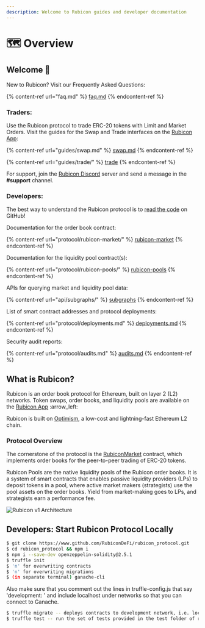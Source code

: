 ```yaml
---
description: Welcome to Rubicon guides and developer documentation
---
```


# 🗺 Overview

## Welcome :wave:

New to Rubicon? Visit our Frequently Asked Questions:

{% content-ref url="faq.md" %}
[faq.md](faq.md)
{% endcontent-ref %}

### **Traders:**

Use the Rubicon protocol to trade ERC-20 tokens with Limit and Market Orders. Visit the guides for the Swap and Trade interfaces on the [Rubicon App](https://app.rubicon.finance/):

{% content-ref url="guides/swap.md" %}
[swap.md](guides/swap.md)
{% endcontent-ref %}

{% content-ref url="guides/trade/" %}
[trade](guides/trade/)
{% endcontent-ref %}

For support, join the [Rubicon Discord](https://discord.com/invite/E7pS24J) server and send a message in the **#support** channel.

### **Developers:**

The best way to understand the Rubicon protocol is to [read the code](https://github.com/RubiconDeFi/rubicon-protocol-v1) on GitHub!

Documentation for the order book contract:

{% content-ref url="protocol/rubicon-market/" %}
[rubicon-market](protocol/rubicon-market/)
{% endcontent-ref %}

Documentation for the liquidity pool contract(s):

{% content-ref url="protocol/rubicon-pools/" %}
[rubicon-pools](protocol/rubicon-pools/)
{% endcontent-ref %}

APIs for querying market and liquidity pool data:

{% content-ref url="api/subgraphs/" %}
[subgraphs](api/subgraphs/)
{% endcontent-ref %}

List of smart contract addresses and protocol deployments:

{% content-ref url="protocol/deployments.md" %}
[deployments.md](protocol/deployments.md)
{% endcontent-ref %}

Security audit reports:

{% content-ref url="protocol/audits.md" %}
[audits.md](protocol/audits.md)
{% endcontent-ref %}

## What is Rubicon?

Rubicon is an order book protocol for Ethereum, built on layer 2 (L2) networks. Token swaps, order books, and liquidity pools are available on the [Rubicon App](https://app.rubicon.finance/trade) :arrow\_left:

Rubicon is built on [Optimism](https://optimism.io/), a low-cost and lightning-fast Ethereum L2 chain.

### Protocol Overview

The cornerstone of the protocol is the [RubiconMarket](https://docs.rubicon.finance/rubicon-docs/contracts/rubicon-market) contract, which implements order books for the peer-to-peer trading of ERC-20 tokens.

Rubicon Pools are the native liquidity pools of the Rubicon order books. It is a system of smart contracts that enables passive liquidity providers (LPs) to deposit tokens in a pool, where active market makers (strategists) use the pool assets on the order books. Yield from market-making goes to LPs, and strategists earn a performance fee.

![Rubicon v1 Architecture](<.gitbook/assets/Rubicon v1\_ RubiconMarket (1).png>)

## Developers: Start Rubicon Protocol Locally

```bash
$ git clone https://www.github.com/RubiconDeFi/rubicon_protocol.git   
$ cd rubicon_protocol && npm i
$ npm i --save-dev openzeppelin-solidity@2.5.1
$ truffle init
$ 'n' for overwriting contracts
$ 'n' for overwriting migrations
$ (in separate terminal) ganache-cli
```

Also make sure that you comment out the lines in truffle-config.js that say 'development: ' and include localhost under networks so that you can connect to Ganache.&#x20;

```bash
$ truffle migrate -- deploys contracts to development network, i.e. localhost
$ truffle test -- run the set of tests provided in the test folder of repo
```

